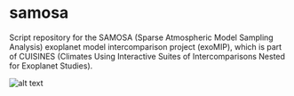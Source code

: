 # samosa
Script repository for the SAMOSA (Sparse Atmospheric Model Sampling Analysis) exoplanet model intercomparison project (exoMIP), which is part of CUISINES (Climates Using Interactive Suites of Intercomparisons Nested for Exoplanet Studies).

![alt text](https://github.com/projectcuisines/samosa/SAMOSA_logo.png?raw=true)




